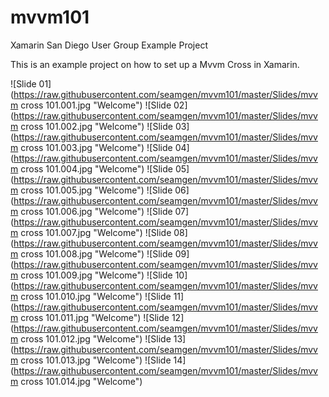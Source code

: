 # mvvm101

Xamarin San Diego User Group Example Project

This is an example project on how to set up a Mvvm Cross in Xamarin.

![Slide 01](https://raw.githubusercontent.com/seamgen/mvvm101/master/Slides/mvvm cross 101.001.jpg "Welcome")
![Slide 02](https://raw.githubusercontent.com/seamgen/mvvm101/master/Slides/mvvm cross 101.002.jpg "Welcome")
![Slide 03](https://raw.githubusercontent.com/seamgen/mvvm101/master/Slides/mvvm cross 101.003.jpg "Welcome")
![Slide 04](https://raw.githubusercontent.com/seamgen/mvvm101/master/Slides/mvvm cross 101.004.jpg "Welcome")
![Slide 05](https://raw.githubusercontent.com/seamgen/mvvm101/master/Slides/mvvm cross 101.005.jpg "Welcome")
![Slide 06](https://raw.githubusercontent.com/seamgen/mvvm101/master/Slides/mvvm cross 101.006.jpg "Welcome")
![Slide 07](https://raw.githubusercontent.com/seamgen/mvvm101/master/Slides/mvvm cross 101.007.jpg "Welcome")
![Slide 08](https://raw.githubusercontent.com/seamgen/mvvm101/master/Slides/mvvm cross 101.008.jpg "Welcome")
![Slide 09](https://raw.githubusercontent.com/seamgen/mvvm101/master/Slides/mvvm cross 101.009.jpg "Welcome")
![Slide 10](https://raw.githubusercontent.com/seamgen/mvvm101/master/Slides/mvvm cross 101.010.jpg "Welcome")
![Slide 11](https://raw.githubusercontent.com/seamgen/mvvm101/master/Slides/mvvm cross 101.011.jpg "Welcome")
![Slide 12](https://raw.githubusercontent.com/seamgen/mvvm101/master/Slides/mvvm cross 101.012.jpg "Welcome")
![Slide 13](https://raw.githubusercontent.com/seamgen/mvvm101/master/Slides/mvvm cross 101.013.jpg "Welcome")
![Slide 14](https://raw.githubusercontent.com/seamgen/mvvm101/master/Slides/mvvm cross 101.014.jpg "Welcome")

